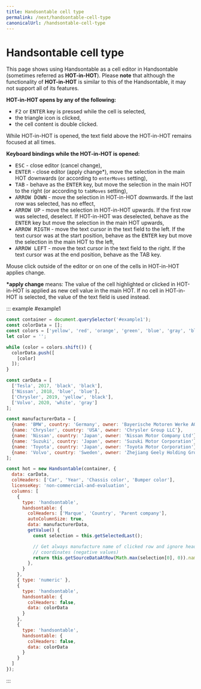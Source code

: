 ```yaml
---
title: Handsontable cell type
permalink: /next/handsontable-cell-type
canonicalUrl: /handsontable-cell-type
---
```


# Handsontable cell type

This page shows using Handsontable as a cell editor in Handsontable (sometimes referred as **HOT-in-HOT**). Please **note** that although the functionality of **HOT-in-HOT** is similar to this of the Handsontable, it may not support all of its features.

**HOT-in-HOT opens by any of the following:**

* <kbd>F2</kbd> or <kbd>ENTER</kbd> key is pressed while the cell is selected,
* the triangle icon is clicked,
* the cell content is double clicked.

While HOT-in-HOT is opened, the text field above the HOT-in-HOT remains focused at all times.

**Keyboard bindings while the HOT-in-HOT is opened:**

* <kbd>ESC</kbd> - close editor (cancel change),
* <kbd>ENTER</kbd> - close editor (apply change\*), move the selection in the main HOT downwards (or according to `enterMoves` setting),
* <kbd>TAB</kbd> - behave as the <kbd>ENTER</kbd> key, but move the selection in the main HOT to the right (or according to `tabMoves` setting),
* <kbd>ARROW DOWN</kbd> - move the selection in HOT-in-HOT downwards. If the last row was selected, has no effect,
* <kbd>ARROW UP</kbd> - move the selection in HOT-in-HOT upwards. If the first row was selected, deselect. If HOT-in-HOT was deselected, behave as the <kbd>ENTER</kbd> key but move the selection in the main HOT upwards,
* <kbd>ARROW RIGTH</kbd> - move the text cursor in the text field to the left. If the text cursor was at the start position, behave as the <kbd>ENTER</kbd> key but move the selection in the main HOT to the left,
* <kbd>ARROW LEFT</kbd> - move the text cursor in the text field to the right. If the text cursor was at the end position, behave as the TAB key.

Mouse click outside of the editor or on one of the cells in HOT-in-HOT applies change.

**\*apply change** means: The value of the cell highlighted or clicked in HOT-in-HOT is applied as new cell value in the main HOT. If no cell in HOT-in-HOT is selected, the value of the text field is used instead.

::: example #example1
```js
const container = document.querySelector('#example1');
const colorData = [];
const colors = ['yellow', 'red', 'orange', 'green', 'blue', 'gray', 'black', 'white'];
let color = '';

while (color = colors.shift()) {
  colorData.push([
    [color]
  ]);
}

const carData = [
  ['Tesla', 2017, 'black', 'black'],
  ['Nissan', 2018, 'blue', 'blue'],
  ['Chrysler', 2019, 'yellow', 'black'],
  ['Volvo', 2020, 'white', 'gray']
];

const manufacturerData = [
  {name: 'BMW', country: 'Germany', owner: 'Bayerische Motoren Werke AG'},
  {name: 'Chrysler', country: 'USA', owner: 'Chrysler Group LLC'},
  {name: 'Nissan', country: 'Japan', owner: 'Nissan Motor Company Ltd'},
  {name: 'Suzuki', country: 'Japan', owner: 'Suzuki Motor Corporation'},
  {name: 'Toyota', country: 'Japan', owner: 'Toyota Motor Corporation'},
  {name: 'Volvo', country: 'Sweden', owner: 'Zhejiang Geely Holding Group'}
];

const hot = new Handsontable(container, {
  data: carData,
  colHeaders: ['Car', 'Year', 'Chassis color', 'Bumper color'],
  licenseKey: 'non-commercial-and-evaluation',
  columns: [
    {
      type: 'handsontable',
      handsontable: {
        colHeaders: ['Marque', 'Country', 'Parent company'],
        autoColumnSize: true,
        data: manufacturerData,
        getValue() {
          const selection = this.getSelectedLast();

          // Get always manufacture name of clicked row and ignore header
          // coordinates (negative values)
          return this.getSourceDataAtRow(Math.max(selection[0], 0)).name;
        },
      }
    },
    { type: 'numeric' },
    {
      type: 'handsontable',
      handsontable: {
        colHeaders: false,
        data: colorData
      }
    },
    {
      type: 'handsontable',
      handsontable: {
        colHeaders: false,
        data: colorData
      }
    }
  ]
});
```
:::
